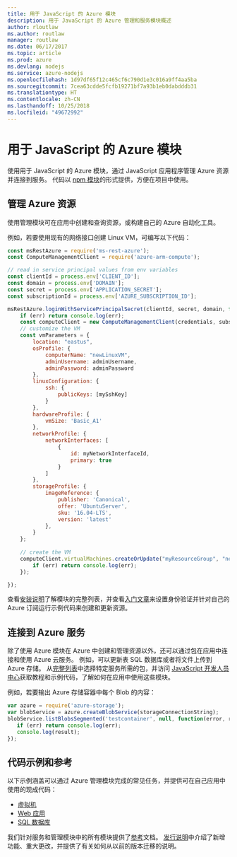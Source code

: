 ```yaml
---
title: 用于 JavaScript 的 Azure 模块
description: 用于 JavaScript 的 Azure 管理和服务模块概述
author: rloutlaw
ms.author: routlaw
manager: routlaw
ms.date: 06/17/2017
ms.topic: article
ms.prod: azure
ms.devlang: nodejs
ms.service: azure-nodejs
ms.openlocfilehash: 1d97df65f12c465cf6c790d1e3c016a9ff4aa5ba
ms.sourcegitcommit: 7cea63cdde5fcfb19271bf7a93b1eb0dabdddb31
ms.translationtype: HT
ms.contentlocale: zh-CN
ms.lasthandoff: 10/25/2018
ms.locfileid: "49672992"
---
```

# <a name="azure-modules-for-javascript"></a>用于 JavaScript 的 Azure 模块

使用用于 JavaScript 的 Azure 模块，通过 JavaScript 应用程序管理 Azure 资源并连接到服务。 代码以 [npm 模块](node-sdk-azure-install.md)的形式提供，方便在项目中使用。 

## <a name="manage-azure-resources"></a>管理 Azure 资源

使用管理模块可在应用中创建和查询资源，或构建自己的 Azure 自动化工具。 

例如，若要使用现有的网络接口创建 Linux VM，可编写以下代码：

```javascript
const msRestAzure = require('ms-rest-azure');
const ComputeManagementClient = require('azure-arm-compute');

// read in service principal values from env variables
const clientId = process.env['CLIENT_ID'];
const domain = process.env['DOMAIN'];
const secret = process.env['APPLICATION_SECRET'];
const subscriptionId = process.env['AZURE_SUBSCRIPTION_ID'];

msRestAzure.loginWithServicePrincipalSecret(clientId, secret, domain, function (err, credentials, subscriptions) {
    if (err) return console.log(err);
    const computeClient = new ComputeManagementClient(credentials, subscriptionId);
    // customize the VM 
    const vmParameters = {
        location: "eastus",
        osProfile: {
            computerName: "newLinuxVM",
            adminUsername: adminUsername,
            adminPassword: adminPassword
        },
        linuxConfiguration: {
            ssh: {
                publicKeys: [mySshKey]
            }
        },
        hardwareProfile: {
            vmSize: 'Basic_A1'
        },
        networkProfile: {
            networkInterfaces: [
                {
                    id: myNetworkInterfaceId,
                    primary: true
                }
            ]
        },
        storageProfile: {
            imageReference: {
                publisher: 'Canonical',
                offer: 'UbuntuServer',
                sku: '16.04-LTS',
                version: 'latest'
            },
        }
    };
 
    // create the VM
    computeClient.virtualMachines.createOrUpdate("myResourceGroup", "newLinuxVM", vmParameters, function (err, data) {
        if (err) return console.log(err);
    });

});
```

查看[安装说明](node-sdk-azure-install.md)了解模块的完整列表，并查看[入门文章](node-sdk-azure-get-started.md)来设置身份验证并针对自己的 Azure 订阅运行示例代码来创建和更新资源。 

## <a name="connect-to-azure-services"></a>连接到 Azure 服务

除了使用 Azure 模块在 Azure 中创建和管理资源以外，还可以通过包在应用中连接和使用 Azure 云服务。 例如，可以更新表 SQL 数据库或者将文件上传到 Azure 存储。 从[完整列表](node-sdk-azure-install.md)中选择特定服务所需的包，并访问 [JavaScript 开发人员中心](https://azure.microsoft.com/develop/nodejs/)获取教程和示例代码，了解如何在应用中使用这些模块。

例如，若要输出 Azure 存储容器中每个 Blob 的内容：

```javascript
var azure = require('azure-storage');
var blobService = azure.createBlobService(storageConnectionString);
blobService.listBlobsSegmented('testcontainer', null, function(error, result, response) {
   if (err) return console.log(err);
   console.log(result);
});
```

## <a name="sample-code-and-reference"></a>代码示例和参考

以下示例涵盖可以通过 Azure 管理模块完成的常见任务，并提供可在自己应用中使用的现成代码：

- [虚拟机](node-samples-services-compute.md)
- [Web 应用](node-samples-services-web-and-mobile.md)
- [SQL 数据库](node-samples-services-database.md)
   
我们针对服务和管理模块中的所有模块提供了[参考](https://docs.microsoft.com/javascript/api)文档。 [发行说明](https://github.com/Azure/azure-sdk-for-node/releases)中介绍了新增功能、重大更改，并提供了有关如何从以前的版本迁移的说明。